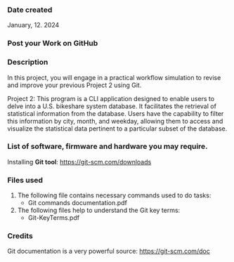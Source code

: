 ### Date created
January, 12. 2024

### Post your Work on GitHub

### Description
In this project, you will engage in a practical workflow simulation to revise and improve your previous Project 2 using Git. 

Project 2: This program is a CLI application designed to enable users to delve into a U.S. bikeshare system database. It facilitates the retrieval of statistical information from the database. Users have the capability to filter this information by city, month, and weekday, allowing them to access and visualize the statistical data pertinent to a particular subset of the database. 

### List of software, firmware and hardware you may require.
Installing **Git tool**: https://git-scm.com/downloads

### Files used
1. The following file contains necessary commands used to do tasks:
    - Git commands documentation.pdf
2. The following files help to understand the Git key terms:
    - Git-KeyTerms.pdf

### Credits
Git documentation is a very powerful source: https://git-scm.com/doc